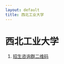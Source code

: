 ```yaml
---
layout: default
title: 西北工业大学
---
```


# 西北工业大学

1. <a href="../images/gaokao/西工大/qrcode.jpg" target="_blank">招生咨询群二维码</a>